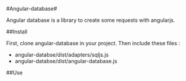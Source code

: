 #Angular-database#

Angular database is a library to create some requests with angularjs. 

##Install

First, clone angular-database in your project. Then include these files :

* angular-databse/dist/adapters/sqljs.js
* angular-databse/dist/angular-database.js

##Use